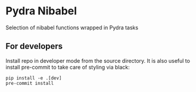 Pydra Nibabel
=============

Selection of nibabel functions wrapped in Pydra tasks


## For developers

Install repo in developer mode from the source directory. It is also useful to
install pre-commit to take care of styling via black:

```
pip install -e .[dev]
pre-commit install
```
